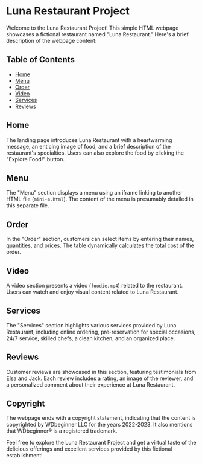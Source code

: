 # Luna Restaurant Project

Welcome to the Luna Restaurant Project! This simple HTML webpage showcases a fictional restaurant named "Luna Restaurant." Here's a brief description of the webpage content:

## Table of Contents
- [Home](#home)
- [Menu](#menu)
- [Order](#order)
- [Video](#video)
- [Services](#service)
- [Reviews](#reviews)

## Home
The landing page introduces Luna Restaurant with a heartwarming message, an enticing image of food, and a brief description of the restaurant's specialties. Users can also explore the food by clicking the "Explore Food!" button.

## Menu
The "Menu" section displays a menu using an iframe linking to another HTML file (`mini-4.html`). The content of the menu is presumably detailed in this separate file.

## Order
In the "Order" section, customers can select items by entering their names, quantities, and prices. The table dynamically calculates the total cost of the order.

## Video
A video section presents a video (`foodie.mp4`) related to the restaurant. Users can watch and enjoy visual content related to Luna Restaurant.

## Services
The "Services" section highlights various services provided by Luna Restaurant, including online ordering, pre-reservation for special occasions, 24/7 service, skilled chefs, a clean kitchen, and an organized place.

## Reviews
Customer reviews are showcased in this section, featuring testimonials from Elsa and Jack. Each review includes a rating, an image of the reviewer, and a personalized comment about their experience at Luna Restaurant.

## Copyright
The webpage ends with a copyright statement, indicating that the content is copyrighted by WDbeginner LLC for the years 2022-2023. It also mentions that WDbeginner® is a registered trademark.

Feel free to explore the Luna Restaurant Project and get a virtual taste of the delicious offerings and excellent services provided by this fictional establishment!
